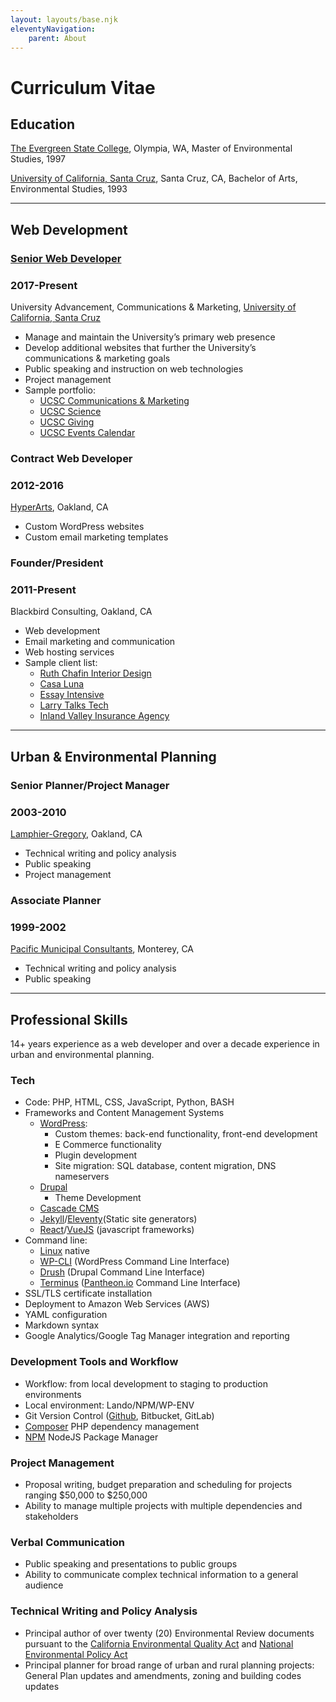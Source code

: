 ```yaml
---
layout: layouts/base.njk
eleventyNavigation:
	parent: About
---
```


# Curriculum Vitae

## Education

[The Evergreen State College](https://www.evergreen.edu/), Olympia, WA, Master of Environmental Studies, 1997

[University of California, Santa Cruz](https://ucsc.edu/), Santa Cruz, CA, Bachelor of Arts, Environmental Studies, 1993

---

## Web Development

### [Senior Web Developer](https://campusdirectory.ucsc.edu/cd_detail?uid=jchafin)

### 2017-Present

University Advancement, Communications & Marketing, [University of California, Santa Cruz](https://ucsc.edu/)

- Manage and maintain the University’s primary web presence
- Develop additional websites that further the University’s communications & marketing goals
- Public speaking and instruction on web technologies
- Project management
- Sample portfolio:
    - [UCSC Communications & Marketing](https://communications.ucsc.edu/)
    - [UCSC Science](https://science.ucsc.edu/)
    - [UCSC Giving](https://giving.ucsc.edu/)
    - [UCSC Events Calendar](https://calendar.ucsc.edu/)

### Contract Web Developer

### 2012-2016

[HyperArts](https://www.hyperarts.com/), Oakland, CA

- Custom WordPress websites
- Custom email marketing templates

### Founder/President

### 2011-Present

Blackbird Consulting, Oakland, CA

- Web development
- Email marketing and communication
- Web hosting services
- Sample client list:
    - [Ruth Chafin Interior Design](https://ruthchafininteriordesign.com/)
    - [Casa Luna](https://casalunayelapa.com/)
    - [Essay Intensive](https://www.essayintensive.com/)
    - [Larry Talks Tech](https://larrytalkstech.com/)
    - [Inland Valley Insurance Agency](https://larrytalkstech.com/)

---

## Urban & Environmental Planning

### Senior Planner/Project Manager

### 2003-2010

[Lamphier-Gregory](https://lamphier-gregory.com/), Oakland, CA

- Technical writing and policy analysis
- Public speaking
- Project management

### Associate Planner

### 1999-2002

[Pacific Municipal Consultants](https://pitchbook.com/profiles/company/108326-44#overview), Monterey, CA

- Technical writing and policy analysis
- Public speaking

---

## Professional Skills

14+ years experience as a web developer and over a decade experience in urban and environmental planning.

### Tech

- Code: PHP, HTML, CSS, JavaScript, Python, BASH
- Frameworks and Content Management Systems
    - [WordPress](https://wordpress.org/):
        - Custom themes: back-end functionality, front-end development
        - E Commerce functionality
        - Plugin development
        - Site migration: SQL database, content migration, DNS nameservers
    - [Drupal](https://www.drupal.org/)
        - Theme Development
    - [Cascade CMS](https://www.hannonhill.com/products/cascade-cms/index.html)
    - [Jekyll](https://jekyllrb.com/)/[Eleventy](https://www.11ty.dev/)(Static site generators)
    - [React](https://react.dev/)/[VueJS](https://vuejs.org/) (javascript frameworks)
- Command line:
    - [Linux](https://www.linux.com/) native
    - [WP-CLI](https://wp-cli.org/) (WordPress Command Line Interface)
    - [Drush](https://www.drush.org/12.x/) (Drupal Command Line Interface)
    - [Terminus](https://docs.pantheon.io/terminus) ([Pantheon.io](https://pantheon.io/) Command Line Interface)
- SSL/TLS certificate installation
- Deployment to Amazon Web Services (AWS)
- YAML configuration
- Markdown syntax
- Google Analytics/Google Tag Manager integration and reporting

### Development Tools and Workflow

- Workflow: from local development to staging to production environments
- Local environment: Lando/NPM/WP-ENV
- Git Version Control ([Github](https://github.com/Herm71/), Bitbucket, GitLab)
- [Composer](https://getcomposer.org/) PHP dependency management
- [NPM](https://www.npmjs.com/) NodeJS Package Manager

### Project Management

- Proposal writing, budget preparation and scheduling for projects ranging $50,000 to $250,000
- Ability to manage multiple projects with multiple dependencies and stakeholders

### Verbal Communication

- Public speaking and presentations to public groups
- Ability to communicate complex technical information to a general audience

### Technical Writing and Policy Analysis

- Principal author of over twenty (20) Environmental Review documents pursuant to the [California Environmental Quality Act](https://opr.ca.gov/ceqa/) and [National Environmental Policy Act](https://ceq.doe.gov/)
- Principal planner for broad range of urban and rural planning projects: General Plan updates and amendments, zoning and building codes updates
